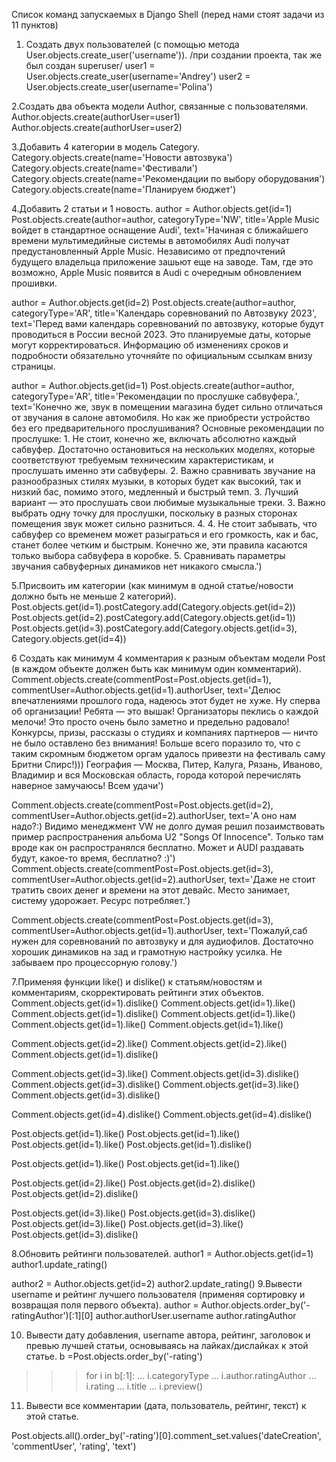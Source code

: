 Список команд запускаемых в Django Shell (перед нами стоят задачи из 11 пунктов)


1. Создать двух пользователей (с помощью метода User.objects.create_user('username')). /при создании проекта, так же был создан superuser/
user1 = User.objects.create_user(username='Andrey') user2 = User.objects.create_user(username='Polina')


2.Создать два объекта модели Author, связанные с пользователями.
Author.objects.create(authorUser=user1) Author.objects.create(authorUser=user2)


3.Добавить 4 категории в модель Category.
Category.objects.create(name='Новости автозвука') Category.objects.create(name='Фестивали')
Category.objects.create(name='Рекомендации по выбору оборудования') Category.objects.create(name='Планируем бюджет')


4.Добавить 2 статьи и 1 новость.
author = Author.objects.get(id=1) Post.objects.create(author=author,
categoryType='NW', title='Apple Music войдет в стандартное оснащение Audi', 
text='Начиная с ближайшего времени мультимедийные системы в автомобилях Audi получат предустановленный Apple Music. Независимо от 
предпочтений будущего владельца приложение зашьют еще на заводе. Там, где это возможно, Apple Music появится в Audi с очередным обновлением прошивки.

author = Author.objects.get(id=2) Post.objects.create(author=author,
categoryType='AR', title='Календарь соревнований по Автозвуку 2023', text='Перед вами календарь соревнований по автозвуку, которые будут проводиться в России весной 2023.
Это планируемые даты, которые могут корректироваться. Информацию об изменениях сроков и подробности обязательно уточняйте по официальным ссылкам внизу страницы.

author = Author.objects.get(id=1) Post.objects.create(author=author,
categoryType='AR', title='Рекомендации по прослушке сабвуфера.', text='Конечно же, звук в помещении магазина будет сильно отличаться от звучания в салоне автомобиля.
Но как же приобрести устройство без его предварительного прослушивания? Основные рекомендации по прослушке: 1. Не стоит, конечно же, включать абсолютно каждый сабвуфер.
Достаточно остановиться на нескольких моделях, которые соответствуют требуемым техническим характеристикам, и прослушать именно эти сабвуферы. 
   2. Важно сравнивать звучание на разнообразных стилях музыки, в которых будет как высокий, так и низкий бас, помимо этого, медленный и быстрый темп. 
   3. Лучший вариант — это прослушать свои любимые музыкальные треки. 3. Важно выбрать одну точку для прослушки, поскольку в разных сторонах помещения звук может сильно разниться.
   4.  4. Не стоит забывать, что сабвуфер со временем может разыграться и его громкость, как и бас, станет более четким и быстрым. Конечно же, эти правила касаются только выбора сабвуфера в коробке.
   5.   Сравнивать параметры звучания сабвуферных динамиков нет никакого смысла.')


5.Присвоить им категории (как минимум в одной статье/новости должно быть не меньше 2 категорий).
Post.objects.get(id=1).postCategory.add(Category.objects.get(id=2)) Post.objects.get(id=2).postCategory.add(Category.objects.get(id=1))
Post.objects.get(id=3).postCategory.add(Category.objects.get(id=3), Category.objects.get(id=4))


6 Создать как минимум 4 комментария к разным объектам модели Post (в каждом объекте должен быть как минимум один комментарий).
Comment.objects.create(commentPost=Post.objects.get(id=1), commentUser=Author.objects.get(id=1).authorUser, text='Делюс впечатлениями прошлого года, надеюсь этот будет не хуже. 
Ну сперва об организации! Ребята — это вышак! Организаторы пеклись о каждой мелочи! Это просто очень было заметно и предельно радовало! Конкурсы, призы, 
рассказы о студиях и компаниях партнеров — ничто не было оставлено без внимания! Больше всего поразило то, что с таким скромным бюджетом оргам удалось привезти на фестиваль саму Бритни Спирс!)))
География — Москва, Питер, Калуга, Рязань, Иваново, Владимир и вся Московская область, города которой перечислять наверное замучаюсь! Всем удачи')

Comment.objects.create(commentPost=Post.objects.get(id=2), commentUser=Author.objects.get(id=2).authorUser, text='А оно нам надо?:) Видимо менеджмент
VW не долго думая решил позаимствовать пример распространения альбома U2 "Songs Of Innocence". Только там вроде как он распространялся бесплатно. Может и AUDI раздавать будут, какое-то время, бесплатно? :)')
Comment.objects.create(commentPost=Post.objects.get(id=3), commentUser=Author.objects.get(id=2).authorUser, text='Даже не стоит тратить своих денег и времени на этот девайс. Место занимает, систему удорожает. Ресурс потребляет.')

Comment.objects.create(commentPost=Post.objects.get(id=3), commentUser=Author.objects.get(id=1).authorUser, text='Пожалуй,саб нужен для соревнований по автозвуку и для аудиофилов. 
Достаточно хорошик динамиков на зад и грамотную настройку усилка. Не забываем про процессорную голову.')


7.Применяя функции like() и dislike() к статьям/новостям и комментариям, скорректировать рейтинги этих объектов.
Comment.objects.get(id=1).dislike() Comment.objects.get(id=1).like() Comment.objects.get(id=1).dislike() Comment.objects.get(id=1).like() Comment.objects.get(id=1).like() Comment.objects.get(id=1).like()

Comment.objects.get(id=2).like() Comment.objects.get(id=2).like() Comment.objects.get(id=1).dislike()

Comment.objects.get(id=3).like() Comment.objects.get(id=3).dislike() Comment.objects.get(id=3).dislike() Comment.objects.get(id=3).like() Comment.objects.get(id=3).dislike()

Comment.objects.get(id=4).dislike() Comment.objects.get(id=4).dislike()

Post.objects.get(id=1).like() Post.objects.get(id=1).like() Post.objects.get(id=1).like() Post.objects.get(id=1).dislike()

Post.objects.get(id=1).like() Post.objects.get(id=1).like()

Post.objects.get(id=2).like() Post.objects.get(id=2).dislike() Post.objects.get(id=2).dislike()

Post.objects.get(id=3).like() Post.objects.get(id=3).dislike() Post.objects.get(id=3).like() Post.objects.get(id=3).like() Post.objects.get(id=3).dislike()

8.Обновить рейтинги пользователей.
author1 = Author.objects.get(id=1) author1.update_rating()

author2 = Author.objects.get(id=2) author2.update_rating()
9.Вывести username и рейтинг лучшего пользователя (применяя сортировку и возвращая поля первого объекта).
author = Author.objects.order_by('-ratingAuthor')[:1][0] author.authorUser.username author.ratingAuthor

10. Вывести дату добавления, username автора, рейтинг, заголовок и превью лучшей статьи, основываясь на лайках/дислайках к этой статье.
b =Post.objects.order_by('-rating')
>>> for i in b[:1]:
...     i.categoryType
...     i.author.ratingAuthor
...     i.rating
...     i.title
...     i.preview()


11. Вывести все комментарии (дата, пользователь, рейтинг, текст) к этой статье.

Post.objects.all().order_by('-rating')[0].comment_set.values('dateCreation', 'commentUser', 'rating', 'text')
